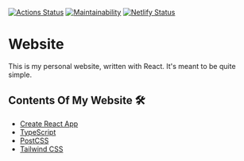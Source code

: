 [![Actions Status](https://github.com/Oreoz/website/workflows/Node%20CI/badge.svg)](https://github.com/Oreoz/website/actions)
[![Maintainability](https://api.codeclimate.com/v1/badges/710a2390e62c8cb41a2b/maintainability)](https://codeclimate.com/github/Oreoz/website/maintainability)
[![Netlify Status](https://api.netlify.com/api/v1/badges/4cccdf6c-d325-44c3-af47-97fae30a1a78/deploy-status)](https://app.netlify.com/sites/oreoz/deploys)

# Website

This is my personal website, written with React. It's meant to be quite simple.

## Contents Of My Website 🛠

- [Create React App](https://github.com/facebook/create-react-app)
- [TypeScript](https://www.typescriptlang.org/)
- [PostCSS](https://postcss.org/)
- [Tailwind CSS](https://tailwindcss.com/)
